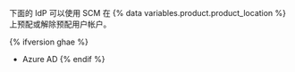 下面的 IdP 可以使用 SCM 在 {% data variables.product.product_location %} 上预配或解除预配用户帐户。

{% ifversion ghae %}
- Azure AD
{% endif %}

